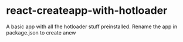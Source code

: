 # react-createapp-with-hotloader

A basic app with all fhe hotloader stuff preinstalled. Rename the app in package.json to create anew
